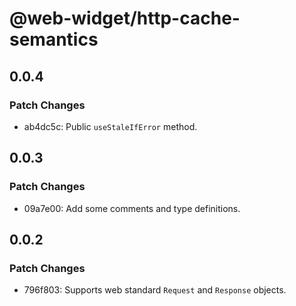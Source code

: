# @web-widget/http-cache-semantics

## 0.0.4

### Patch Changes

-   ab4dc5c: Public `useStaleIfError` method.

## 0.0.3

### Patch Changes

-   09a7e00: Add some comments and type definitions.

## 0.0.2

### Patch Changes

-   796f803: Supports web standard `Request` and `Response` objects.
